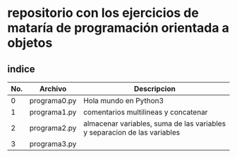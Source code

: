 # repositorio con los ejercicios de mataría de programación orientada a objetos  

## indice

|No.|Archivo|Descripcion|
|--|--|--|
|0|programa0.py|Hola mundo en Python3|
|1|programa1.py|comentarios multilineas y concatenar|
|2|programa2.py|almacenar variables, suma de las variables y separacion de las variables
|3|programa3.py|